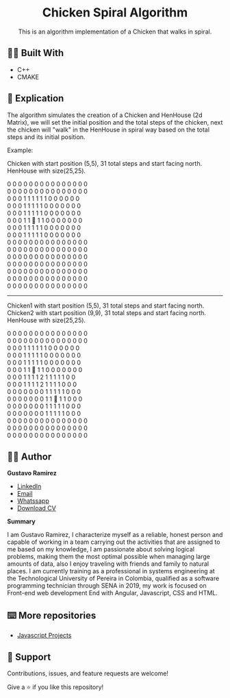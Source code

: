 <h1 align="center">Chicken Spiral Algorithm<project-name></h1>

<p align="center">This is an algorithm implementation of a Chicken that walks in spiral.<project-description></p>

## 👷‍♂️ Built With
  
- C++
- CMAKE
  
## 📖 Explication

The algorithm simulates the creation of a Chicken and HenHouse (2d Matrix), we will set the initial position and the total steps of the chicken,
next the chicken will "walk" in the HenHouse in spiral way based on the total steps and its initial position. 

Example:

Chicken with start position (5,5), 31 total steps and start facing north. 
HenHouse with size(25,25).

0  0  0  0  0  0  0  0  0  0  0  0  0  0  0  \
0  0  0  0  0  0  0  0  0  0  0  0  0  0  0  \
0  0  0  1  1  1  1  1  1  0  0  0  0  0  0  \
0  0  0  1  1  1  1  1  0  0  0  0  0  0  0  \
0  0  0  1  1  1  1  1  0  0  0  0  0  0  0  \
0  0  0  1  1  🐔 1  1  0  0  0  0  0  0  0  \
0  0  0  1  1  1  1  1  0  0  0  0  0  0  0  \
0  0  0  1  1  1  1  1  0  0  0  0  0  0  0  \
0  0  0  0  0  0  0  0  0  0  0  0  0  0  0  \
0  0  0  0  0  0  0  0  0  0  0  0  0  0  0  \
0  0  0  0  0  0  0  0  0  0  0  0  0  0  0  \
0  0  0  0  0  0  0  0  0  0  0  0  0  0  0  \
0  0  0  0  0  0  0  0  0  0  0  0  0  0  0  \
0  0  0  0  0  0  0  0  0  0  0  0  0  0  0  \
0  0  0  0  0  0  0  0  0  0  0  0  0  0  0  

<hr>

Chicken1 with start position (5,5), 31 total steps and start facing north. 
Chicken2 with start position (9,9), 31 total steps and start facing north. 
HenHouse with size(25,25).

0  0  0  0  0  0  0  0  0  0  0  0  0  0  0  \
0  0  0  0  0  0  0  0  0  0  0  0  0  0  0  \
0  0  0  1  1  1  1  1  1  0  0  0  0  0  0  \
0  0  0  1  1  1  1  1  0  0  0  0  0  0  0  \
0  0  0  1  1  1  1  1  0  0  0  0  0  0  0  \
0  0  0  1  1  🐔 1  1  0  0  0  0  0  0  0  \
0  0  0  1  1  1  1  2  1  1  1  1  1  0  0  \
0  0  0  1  1  1  1  2  1  1  1  1  0  0  0  \
0  0  0  0  0  0  0  1  1  1  1  1  0  0  0  \
0  0  0  0  0  0  0  1  1  🐔 1  1  0  0  0  \
0  0  0  0  0  0  0  1  1  1  1  1  0  0  0  \
0  0  0  0  0  0  0  1  1  1  1  1  0  0  0  \
0  0  0  0  0  0  0  0  0  0  0  0  0  0  0  \
0  0  0  0  0  0  0  0  0  0  0  0  0  0  0  \
0  0  0  0  0  0  0  0  0  0  0  0  0  0  0  

## 🧑‍💻 Author

**Gustavo Ramirez**

- [LinkedIn](https://www.linkedin.com/in/gustavo-andres-ramirez-lopez-5612861b5/)
- [Email](mailto:garamirezl@outlook.com?subject=Hi "garamirezl@outlook.com")
- [Whatssapp](https://api.whatsapp.com/send/?phone=573014477647&text&app_absent=0 "+57 3014477647")
- [Download CV](https://drive.google.com/drive/folders/15o-IO3bhsQUoVHLTAew68Fczf9nk9RwF?usp=sharing)
  
**Summary**
  
I am Gustavo Ramirez, I characterize myself as a reliable, honest person and capable of working in a team carrying out the activities that are assigned to me based on my knowledge, I am passionate about solving logical problems, making them the most optimal possible when managing large amounts of data, also I enjoy traveling with friends and family to natural places. I am currently training as a professional in systems engineering at the Technological University of Pereira in Colombia, qualified as a software programming technician through SENA in 2019, my work is focused on Front-end web development End with Angular, Javascript, CSS and HTML.
  
## ⌨️ More repositories 
  
- [Javascript Projects](https://github.com/Jungdrew/JsProjects)

  
## 🤝 Support

Contributions, issues, and feature requests are welcome!

Give a ⭐️ if you like this repository!
